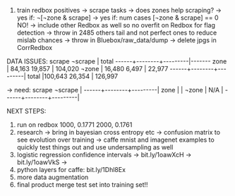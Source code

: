 
1. train redbox positives
   -> scrape tasks
      -> does zones help scraping?
         -> yes if: ¬[¬zone & scrape]
	 -> yes if: num cases [¬zone & scrape] == 0
	    NO!
      -> include other Redbox as well so no overfit
         on Redbox for flag detection
	 -> throw in 2485 others
	    tail and not perfect ones to reduce mislab chances
      -> throw in Bluebox/raw_data/dump
      -> delete jpgs in CorrRedbox
	 

DATA ISSUES:
        scrape   ¬scrape | total
------+--------+---------|-------
zone  | 84,163   19,857  | 104,020
¬zone | 16,480    6,497  |  22,977
------+--------+---------|
total |100,643   26,354  | 126,997     

-> need:
        scrape   ¬scrape |
------+--------+---------|
zone  |                  |
¬zone |  N/A             |
------+--------+---------|




NEXT STEPS:
1) run on redbox
   1000, 0.1771
   2000, 0.1761
2) research
   -> bring in bayesian cross entropy etc
   -> confusion matrix to see evolution over training
   -> caffe mnist and imagenet examples to quickly test things out
   and use undersampling as well
3) logistic regression confidence intervals
   -> bit.ly/1oawXcH
   -> bit.ly/1oawVkS
   ->
4) python layers for caffe: bit.ly/1Dhl8Ex
5) more data augmentation
6) final product merge test set into training set!!
   


